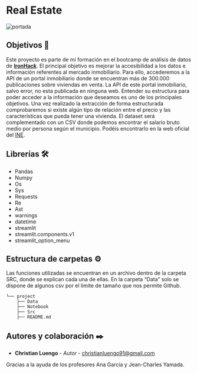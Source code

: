 # Real Estate

![portada](https://ibb.co/C2w9hJn)

## Objetivos 🚀

Este proyecto es parte de mi formación en el bootcamp de análisis de datos de **[IronHack](https://www.ironhack.com/es)**. El principal objetivo es mejorar la accesibilidad a los datos e información referentes al mercado inmobiliario. Para ello, accederemos a la API de un portal inmobiliario donde se encuentran más de 300.000 publicaciones sobre viviendas en venta. La API de este portal inmobiliario, salvo error, no esta publicada en ninguna web. Entender su estructura para poder acceder a la información que deseamos es uno de los principales objetivos. Una vez realizado la extracción de forma estructurada comprobaremos si existe algún tipo de relación entre el precio y las características que pueda tener una vivienda. El dataset será complementado con un CSV donde podemos encontrar el salario bruto medio por persona según el municipio.  Podéis encontrarlo en la web oficial del [INE]( https://www.ine.es/).

## Librerías 🛠️

- Pandas
- Numpy
- Os
- Sys
- Requests
- Re
- Ast
- warnings
- datetime
- streamlit
- streamlit.components.v1
- streamlit_option_menu

## Estructura de carpetas ⚙️

Las funciones utilizadas se encuentran en un archivo dentro de la carpeta SRC, donde se explican cada una de ellas. En la carpeta “Data” solo se dispone de algunos csv por el limite de tamaño que nos permite Github.

```
└── project
    ├── Data
    ├── Notebook
    ├── Src
    ├── README.md
```

## Autores y colaboración ✒️

* **Christian Luengo** - *Autor* - christianluengo91@gmail.com

Gracias a la ayuda de los profesores Ana Garcia y Jean-Charles Yamada. 

